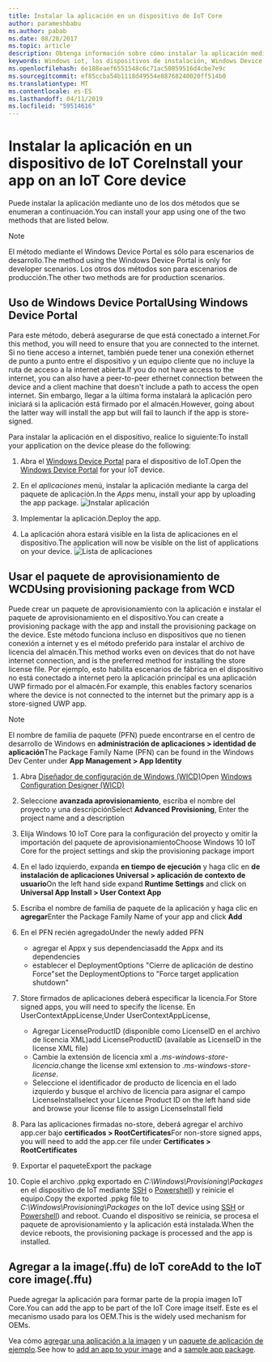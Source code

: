 ```yaml
---
title: Instalar la aplicación en un dispositivo de IoT Core
author: parameshbabu
ms.author: pabab
ms.date: 08/28/2017
ms.topic: article
description: Obtenga información sobre cómo instalar la aplicación mediante el Windows Device Portal o como parte del IoT core la imagen.
keywords: Windows iot, los dispositivos de instalación, Windows Device Portal, aplicación
ms.openlocfilehash: 6e188eaef6551548c6c71ac50859516d4cbe7e9c
ms.sourcegitcommit: ef85ccba54b1118d49554e88768240020ff514b0
ms.translationtype: MT
ms.contentlocale: es-ES
ms.lasthandoff: 04/11/2019
ms.locfileid: "59514616"
---
```

# <a name="install-your-app-on-an-iot-core-device"></a><span data-ttu-id="2275f-104">Instalar la aplicación en un dispositivo de IoT Core</span><span class="sxs-lookup"><span data-stu-id="2275f-104">Install your app on an IoT Core device</span></span>
<span data-ttu-id="2275f-105">Puede instalar la aplicación mediante uno de los dos métodos que se enumeran a continuación.</span><span class="sxs-lookup"><span data-stu-id="2275f-105">You can install your app using one of the two methods that are listed below.</span></span>

> [!NOTE]
> <span data-ttu-id="2275f-106">El método mediante el Windows Device Portal es sólo para escenarios de desarrollo.</span><span class="sxs-lookup"><span data-stu-id="2275f-106">The method using the Windows Device Portal is only for developer scenarios.</span></span> <span data-ttu-id="2275f-107">Los otros dos métodos son para escenarios de producción.</span><span class="sxs-lookup"><span data-stu-id="2275f-107">The other two methods are for production scenarios.</span></span>

## <a name="using-windows-device-portal"></a><span data-ttu-id="2275f-108">Uso de Windows Device Portal</span><span class="sxs-lookup"><span data-stu-id="2275f-108">Using Windows Device Portal</span></span>

<span data-ttu-id="2275f-109">Para este método, deberá asegurarse de que está conectado a internet.</span><span class="sxs-lookup"><span data-stu-id="2275f-109">For this method, you will need to ensure that you are connected to the internet.</span></span> <span data-ttu-id="2275f-110">Si no tiene acceso a internet, también puede tener una conexión ethernet de punto a punto entre el dispositivo y un equipo cliente que no incluye la ruta de acceso a la internet abierta.</span><span class="sxs-lookup"><span data-stu-id="2275f-110">If you do not have access to the internet, you can also have a peer-to-peer ethernet connection between the device and a client machine that doesn't include a path to access the open internet.</span></span> <span data-ttu-id="2275f-111">Sin embargo, llegar a la última forma instalará la aplicación pero iniciará si la aplicación está firmado por el almacén.</span><span class="sxs-lookup"><span data-stu-id="2275f-111">However, going about the latter way will install the app but will fail to launch if the app is store-signed.</span></span>

<span data-ttu-id="2275f-112">Para instalar la aplicación en el dispositivo, realice lo siguiente:</span><span class="sxs-lookup"><span data-stu-id="2275f-112">To install your application on the device please do the following:</span></span>

1. <span data-ttu-id="2275f-113">Abra el [Windows Device Portal](https://docs.microsoft.com/windows/iot-core/manage-your-device/deviceportal) para el dispositivo de IoT.</span><span class="sxs-lookup"><span data-stu-id="2275f-113">Open the [Windows Device Portal](https://docs.microsoft.com/windows/iot-core/manage-your-device/deviceportal) for your IoT device.</span></span>

2. <span data-ttu-id="2275f-114">En el *aplicaciones* menú, instalar la aplicación mediante la carga del paquete de aplicación.</span><span class="sxs-lookup"><span data-stu-id="2275f-114">In the *Apps* menu, install your app by uploading the app package.</span></span>
 ![Instalar aplicación](../media/AppInstaller/install-app.gif)

3. <span data-ttu-id="2275f-116">Implementar la aplicación.</span><span class="sxs-lookup"><span data-stu-id="2275f-116">Deploy the app.</span></span>

4. <span data-ttu-id="2275f-117">La aplicación ahora estará visible en la lista de aplicaciones en el dispositivo.</span><span class="sxs-lookup"><span data-stu-id="2275f-117">The application will now be visible on the list of applications on your device.</span></span>
 ![Lista de aplicaciones](../media/AppInstaller/AppList.png)


## <a name="using-provisioning-package-from-wcd"></a><span data-ttu-id="2275f-119">Usar el paquete de aprovisionamiento de WCD</span><span class="sxs-lookup"><span data-stu-id="2275f-119">Using provisioning package from WCD</span></span>
<span data-ttu-id="2275f-120">Puede crear un paquete de aprovisionamiento con la aplicación e instalar el paquete de aprovisionamiento en el dispositivo.</span><span class="sxs-lookup"><span data-stu-id="2275f-120">You can create a provisioning package with the app and install the provisioning package on the device.</span></span> <span data-ttu-id="2275f-121">Este método funciona incluso en dispositivos que no tienen conexión a internet y es el método preferido para instalar el archivo de licencia del almacén.</span><span class="sxs-lookup"><span data-stu-id="2275f-121">This method works even on devices that do not have internet connection, and is the preferred method for installing the store license file.</span></span> <span data-ttu-id="2275f-122">Por ejemplo, esto habilita escenarios de fábrica en el dispositivo no está conectado a internet pero la aplicación principal es una aplicación UWP firmado por el almacén.</span><span class="sxs-lookup"><span data-stu-id="2275f-122">For example, this enables factory scenarios where the device is not connected to the internet but the primary app is a store-signed UWP app.</span></span>

> [!NOTE]
> <span data-ttu-id="2275f-123">El nombre de familia de paquete (PFN) puede encontrarse en el centro de desarrollo de Windows en **administración de aplicaciones > identidad de aplicación**</span><span class="sxs-lookup"><span data-stu-id="2275f-123">The Package Family Name (PFN) can be found in the Windows Dev Center under **App Management > App Identity**</span></span>

1. <span data-ttu-id="2275f-124">Abra [Diseñador de configuración de Windows (WICD)](https://docs.microsoft.com/windows/configuration/provisioning-packages/provisioning-install-icd)</span><span class="sxs-lookup"><span data-stu-id="2275f-124">Open [Windows Configuration Designer (WICD)](https://docs.microsoft.com/windows/configuration/provisioning-packages/provisioning-install-icd)</span></span>

2. <span data-ttu-id="2275f-125">Seleccione **avanzada aprovisionamiento**, escriba el nombre del proyecto y una descripción</span><span class="sxs-lookup"><span data-stu-id="2275f-125">Select **Advanced Provisioning**, Enter the project name and a description</span></span>

3. <span data-ttu-id="2275f-126">Elija Windows 10 IoT Core para la configuración del proyecto y omitir la importación del paquete de aprovisionamiento</span><span class="sxs-lookup"><span data-stu-id="2275f-126">Choose Windows 10 IoT Core for the project settings and skip the provisioning package import</span></span>

4. <span data-ttu-id="2275f-127">En el lado izquierdo, expanda **en tiempo de ejecución** y haga clic en **de instalación de aplicaciones Universal > aplicación de contexto de usuario**</span><span class="sxs-lookup"><span data-stu-id="2275f-127">On the left hand side expand **Runtime Settings** and click on **Universal App Install > User Context App**</span></span>

5. <span data-ttu-id="2275f-128">Escriba el nombre de familia de paquete de la aplicación y haga clic en **agregar**</span><span class="sxs-lookup"><span data-stu-id="2275f-128">Enter the Package Family Name of your app and click **Add**</span></span>

6. <span data-ttu-id="2275f-129">En el PFN recién agregado</span><span class="sxs-lookup"><span data-stu-id="2275f-129">Under the newly added PFN</span></span>
    - <span data-ttu-id="2275f-130">agregar el Appx y sus dependencias</span><span class="sxs-lookup"><span data-stu-id="2275f-130">add the Appx and its dependencies</span></span>
    - <span data-ttu-id="2275f-131">establecer el DeploymentOptions "Cierre de aplicación de destino Force"</span><span class="sxs-lookup"><span data-stu-id="2275f-131">set the DeploymentOptions to "Force target application shutdown"</span></span>

7. <span data-ttu-id="2275f-132">Store firmados de aplicaciones deberá especificar la licencia.</span><span class="sxs-lookup"><span data-stu-id="2275f-132">For Store signed apps, you will need to specify the license.</span></span> <span data-ttu-id="2275f-133">En UserContextAppLicense,</span><span class="sxs-lookup"><span data-stu-id="2275f-133">Under UserContextAppLicense,</span></span>
    - <span data-ttu-id="2275f-134">Agregar LicenseProductID (disponible como LicenseID en el archivo de licencia XML)</span><span class="sxs-lookup"><span data-stu-id="2275f-134">add LicenseProductID (available as LicenseID in the license XML file)</span></span>
    - <span data-ttu-id="2275f-135">Cambie la extensión de licencia xml a *.ms-windows-store-licencia*.</span><span class="sxs-lookup"><span data-stu-id="2275f-135">change the license xml extension to *.ms-windows-store-license*.</span></span>
    - <span data-ttu-id="2275f-136">Seleccione el identificador de producto de licencia en el lado izquierdo y busque el archivo de licencia para asignar el campo LicenseInstall</span><span class="sxs-lookup"><span data-stu-id="2275f-136">select your License Product ID on the left hand side and browse your license file to assign LicenseInstall field</span></span>

8. <span data-ttu-id="2275f-137">Para las aplicaciones firmadas no-store, deberá agregar el archivo app.cer bajo **certificados > RootCertificates**</span><span class="sxs-lookup"><span data-stu-id="2275f-137">For non-store signed apps, you will need to add the app.cer file under **Certificates > RootCertificates**</span></span> 

9. <span data-ttu-id="2275f-138">Exportar el paquete</span><span class="sxs-lookup"><span data-stu-id="2275f-138">Export the package</span></span>

10. <span data-ttu-id="2275f-139">Copie el archivo .ppkg exportado en _C:\Windows\Provisioning\Packages_ en el dispositivo de IoT mediante [SSH](../connect-your-device/SSH.md) o [Powershell](../connect-your-device/powershell.md)) y reinicie el equipo.</span><span class="sxs-lookup"><span data-stu-id="2275f-139">Copy the exported .ppkg file to _C:\Windows\Provisioning\Packages_ on the IoT device using [SSH](../connect-your-device/SSH.md) or [Powershell](../connect-your-device/powershell.md)) and reboot.</span></span> <span data-ttu-id="2275f-140">Cuando el dispositivo se reinicia, se procesa el paquete de aprovisionamiento y la aplicación está instalada.</span><span class="sxs-lookup"><span data-stu-id="2275f-140">When the device reboots, the provisioning package is processed and the app is installed.</span></span>


## <a name="add-to-the-iot-core-imageffu"></a><span data-ttu-id="2275f-141">Agregar a la image(.ffu) de IoT core</span><span class="sxs-lookup"><span data-stu-id="2275f-141">Add to the IoT core image(.ffu)</span></span>   
<span data-ttu-id="2275f-142">Puede agregar la aplicación para formar parte de la propia imagen IoT Core.</span><span class="sxs-lookup"><span data-stu-id="2275f-142">You can add the app to be part of the IoT Core image itself.</span></span> <span data-ttu-id="2275f-143">Este es el mecanismo usado para los OEM.</span><span class="sxs-lookup"><span data-stu-id="2275f-143">This is the widely used mechanism for OEMs.</span></span> 

<span data-ttu-id="2275f-144">Vea cómo [agregar una aplicación a la imagen](https://docs.microsoft.com/windows-hardware/manufacture/iot/deploy-your-app-with-a-standard-board) y un [paquete de aplicación de ejemplo](https://github.com/ms-iot/iot-adk-addonkit/tree/master/Workspace/Source-arm/Packages/Appx.IoTCoreDefaultApp).</span><span class="sxs-lookup"><span data-stu-id="2275f-144">See how to [add an app to your image](https://docs.microsoft.com/windows-hardware/manufacture/iot/deploy-your-app-with-a-standard-board) and a [sample app package](https://github.com/ms-iot/iot-adk-addonkit/tree/master/Workspace/Source-arm/Packages/Appx.IoTCoreDefaultApp).</span></span>
